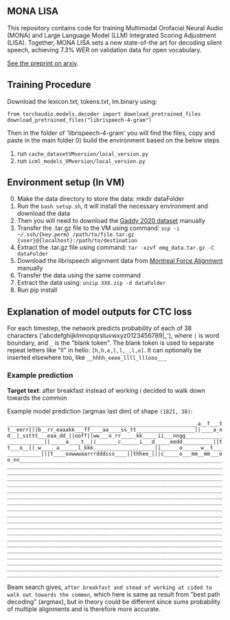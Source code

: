 ## MONA LISA

This repository contains code for training Multimodal Orofacial Neural Audio (MONA) and Large Language
Model (LLM) Integrated Scoring Adjustment
(LISA). Together, MONA LISA sets a new state-of-the art for decoding silent speech, achieving 7.3% WER on validation data for open vocabulary.

[See the preprint on arxiv](https://arxiv.org/abs/2403.05583).

## Training Procedure
Download the lexicon.txt, tokens.txt, lm.binary using:
```
from torchaudio.models.decoder import download_pretrained_files
download_pretrained_files("librispeech-4-gram")
```
Then in the folder of 'librispeech-4-gram' you will find the files, copy and paste in the main folder
0) build the environment based on the below steps
1) run `cache_datasetVMversion/local_version.py`
2) run `icml_models_VMversion/local_version.py`

[//]: # (3&#41; run `notebooks/tyler/2024-01-26_icml_pred.py`)

[//]: # (4&#41; run `notebooks/tyler/batch_beam_search.sh` &#40;`2024-01-26_icml_beams.py`&#41;)

[//]: # (5&#41; run `notebooks/tyler/2024-01-28_icml_figures.py`)

[//]: # (6&#41; run `notebooks/tyler/2024-01-31_icml_TEST.py`)

## Environment setup (In VM)

0. Make the data directory to store the data: mkdir dataFolder
1. Run the `bash setup.sh`, it will install the necessary environment and download the data
2. Then you will need to download the [Gaddy 2020 dataset](https://doi.org/10.5281/zenodo.4064408) manually
3. Transfer the .tar.gz file to the VM using command:
`scp -i ~/.ssh/{key.perm} /path/to/file.tar.gz {user}@{localhost}:/path/to/destination`
4. Extract the .tar.gz file using command:
`tar -xzvf emg_data.tar.gz -C dataFolder`
5. Download the librispeech alignment data from [Montreal Force Alignment](https://drive.google.com/file/d/1OgfXbTYhgp8NW5fRTt_TXwViraOyVEyY/view) manually
6. Transfer the data using the same command
7. Extract the data using:
`unzip XXX.zip -d dataFolder`
8. Run pip install 



## Explanation of model outputs for CTC loss
For each timestep, the network predicts probability of each of 38 characters ('abcdefghijklmnopqrstuvwxyz0123456789|_'), where `|` is word boundary, and `_` is the "blank token". The blank token is used to separate repeat letters like "ll" in hello: `[h,h,e,l,l,_,l,o]`. It can optionally be inserted elsewhere too, like `__hhhh_eeee_llll_lllooo___`

### Example prediction


**Target text**: after breakfast instead of working i decided to walk down towards the common

Example model prediction (argmax last dim) of shape `(1821, 38)`:

`______________________________________________________________a__f___tt__eerr|||b__rr_eaaakk___ff____aa____ss_tt___________________||____a_nd__|_ssttt___eaa_dd_||ooff||ww___o_rr_____kk_____ii___nngg________________________||_____a____t__||_______c______i___d_____eedd__________||tt___o__||_w_____a______l_kkk____________________||______o______w__t______________|||t____oowwwaarrrdddsss____||thhee_|||c_____o___mm__mm___oo_nn___________________________________________________________________________________________________________________________________________________________________________________________________________________________________________________________________________________________________________________________________________________________________________________________________________________________________________________________________________________________________________________________________________________________________________________________________________________________________________________________________________________________________________________________________________________________________________________________________________________________________________________________________________________________________________________________________________________________________________________________________________________________________________________________________________________________________________________________________________________________________________________________________________________________________________________________________________________________________________________________________________________________________________________________________________________________________________________`

Beam search gives, `after breakfast and stead of working at cided to walk owt towards the common`, which here is same as result from "best path decoding" (argmax), but in theory could be different since sums probability of multiple alignments and is therefore more accurate.


